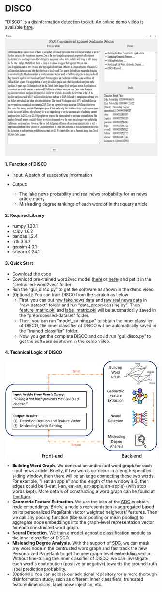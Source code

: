 # DISCO

"DISCO" is a disinformation detection toolkit. An online demo video is available [here](https://drive.google.com/file/d/1Nhw1veqjIN9SBz1RLJPDTRVTHuknfjHl).
<p align="center"> <img align="center" src="/user_interface.jpg" width="1000" height="400"> </p>

#### 1. Function of DISCO
* Input: A batch of susceptive information

* Output:
  * The fake news probability and real news probability for an news article query
  * Misleading degree rankings of each word of in that query article

#### 2. Required Library
* numpy 1.20.1
* scipy 1.6.2
* pandas 1.2.4
* nltk 3.6.2
* gensim 4.0.1
* sklearn 0.24.1

#### 3. Quick Start
* Download the code
* Download pre-trained word2vec model ([here](https://code.google.com/archive/p/word2vec/) or [here](https://drive.google.com/file/d/1W8EfxWRBchX_c6ShC6neZRKlokhPV4tR/view?usp=sharing)) and put it in the "pretrained-word2vec" folder
* Run the "gui_disco.py" to get the software as shown in the demo video
* [Optional]: You can train DISCO from the scratch as below
  * First, you can put [raw fake news data](https://drive.google.com/file/d/1T798b0Qi4AB6GzOTccbsCaPmhSI_0iN9/view?usp=sharing) and [raw real news data](https://drive.google.com/file/d/15mOoPsUaI9OeWiHJ5XP-u_oDlrxzeo8z/view?usp=sharing) in "raw-dataset" folder and run "data_preprocessing.py". Then [feature_matrix.pkl](https://drive.google.com/file/d/1TtAc6rBs5rxCyvqMqjWyCtsjWfpl7Mgn/view?usp=sharing) and [label_matrix.pkl](https://drive.google.com/file/d/1Drdyr0WiCbK6KV2TXYVSdMqPvJcK2Eni/view?usp=sharing) will be automatically saved in the "preprocessed-dataset" folder.
  * Then, you can run "model_training.py" to obtain the inner classifier of DISCO, the inner classifier of DISCO will be automatically saved in the "trained-classifier" folder.
  * Now, you get the complete DISCO and could run "gui_disco.py" to get the software as shown in the demo video.

#### 4. Technical Logic of DISCO

<p align="center"> <img align="center" src="/software_architecture.png" width="525" height="323"> </p>

* **Building Word Graph**. We contrust an undirected word graph for each input news article. Briefly, if two words co-occur in a length-specified sliding window, then there will be an edge connecting these two words. For example, "I eat an apple" and the length of the window is 3, then edges could be {I-eat, I-an, eat-an, eat-apple, an-apple} (with stop words kept). More details of constructing a word graph can be found at [TextRank](https://web.eecs.umich.edu/~mihalcea/papers/mihalcea.emnlp04.pdf).
* **Geometric Feature Extraction**. We use the idea of the [SDG](https://github.com/DongqiFu/SDG) to obtain node embeddings. Briefy, a node's representation is aggregated based on its personalized PageRank vector weighted neighours' features. Then we call any pooling function (like sum pooling or mean pooling) to aggregate node embeddings into the graph-level representation vector for each constructed word graph.
* **Neural Detection**. We train a model-agnostic classification module as the inner classifier of DISCO.
* **Misleading Degree Analysis**. With the support of [SDG](https://github.com/DongqiFu/SDG), we can mask any word node in the contrusted word graph and fast track the new Personalized PageRank to get the new graph-level embedding vector. Without fine-tuning the inner classifier of DISCO, we can investigate each word's contribution (positive or negative) towards the ground-truth label prediction probability.
* [Optional]: You can access our additional [repository](https://github.com/DongqiFu/Disinfomation_Case_Study) for a more thorough disinformation study, such as different inner classifiers, truncated feature dimensions, label noise injection, etc.
